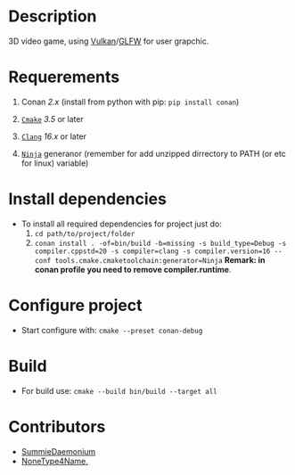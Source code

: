 # Description

3D video game, using [Vulkan](https://www.vulkan.org/)/[GLFW](https://www.glfw.org/) for user grapchic.

# Requerements

1. Conan *2.x* (install from python with pip: `pip install conan`)

2. [`Cmake`](https://cmake.org/download/) *3.5* or later

3. [`Clang`](https://releases.llvm.org/download.html) *16.x* or later

4. [`Ninja`](https://github.com/ninja-build/ninja/releases/latest) generanor (remember for add unzipped dirrectory to PATH (or etc for linux) variable)

# Install dependencies

- To install all required dependencies for project just do:
  1. `cd path/to/project/folder`
  2. `conan install . -of=bin/build -b=missing -s build_type=Debug -s compiler.cppstd=20 -s compiler=clang -s compiler.version=16 --conf tools.cmake.cmaketoolchain:generator=Ninja`
  **Remark: in conan profile you need to remove compiler.runtime**.

# Configure project

- Start configure with: `cmake --preset conan-debug`

# Build

- For build use: `cmake --build bin/build --target all`

# Contributors

- [SummieDaemonium](https://github.com/summiedaemonium)
- [NoneType4Name.](https://github.com/NoneType4Name)
